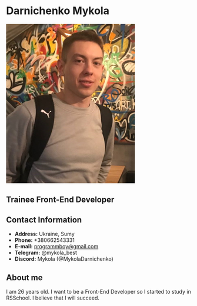 # Darnichenko Mykola

![Alt-My photo](img/my-photo.jpeg)

## Trainee Front-End Developer

## Contact Information

- **Address:** Ukraine, Sumy
- **Phone:** +380662543331
- **E-mail:** programmboy@gmail.com
- **Telegram:** @mykola_best
- **Discord:** Mykola (@MykolaDarnichenko)

## About me

I am 26 years old. I want to be a Front-End Developer so I started to study in RSSchool. I believe that I will succeed.
